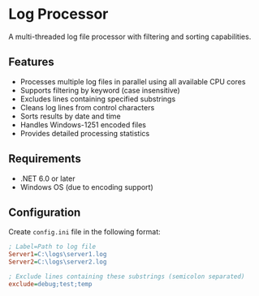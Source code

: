 # Log Processor

A multi-threaded log file processor with filtering and sorting capabilities.

## Features

- Processes multiple log files in parallel using all available CPU cores
- Supports filtering by keyword (case insensitive)
- Excludes lines containing specified substrings
- Cleans log lines from control characters
- Sorts results by date and time
- Handles Windows-1251 encoded files
- Provides detailed processing statistics

## Requirements

- .NET 6.0 or later
- Windows OS (due to encoding support)

## Configuration

Create `config.ini` file in the following format:

```ini
; Label=Path to log file
Server1=C:\logs\server1.log
Server2=C:\logs\server2.log

; Exclude lines containing these substrings (semicolon separated)
exclude=debug;test;temp